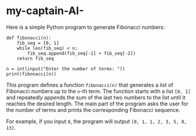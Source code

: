 # my-captain-AI-

Here is a simple Python program to generate Fibonacci numbers:

```
def fibonacci(n):
    fib_seq = [0, 1]
    while len(fib_seq) < n:
        fib_seq.append(fib_seq[-1] + fib_seq[-2])
    return fib_seq

n = int(input("Enter the number of terms: "))
print(fibonacci(n))
```

This program defines a function `fibonacci(n)` that generates a list of Fibonacci numbers up to the `n`-th term. The function starts with a list `[0, 1]` and repeatedly appends the sum of the last two numbers to the list until it reaches the desired length. The main part of the program asks the user for the number of terms and prints the corresponding Fibonacci sequence.

For example, if you input `8`, the program will output `[0, 1, 1, 2, 3, 5, 8, 13]`.
